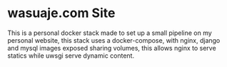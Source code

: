 # wasuaje.com Site


This is a personal docker stack made to set up a small pipeline on my personal website, this
stack uses a docker-compose,  with nginx, django and mysql images exposed sharing volumes, this 
allows nginx to serve statics while uwsgi serve dynamic content.

